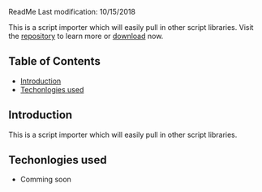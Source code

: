 
ReadMe Last modification: 10/15/2018

This is a script importer which will easily pull in other script libraries. Visit the [repository](https://github.com/tmpworldwide/custom-imports) to learn more or [download](https://github.com/tmpworldwide/custom-imports/archive/gh-pages.zip) now.

## Table of Contents

* [Introduction](#introduction)
* [Techonlogies used](#techonlogies-used)


## Introduction

This is a script importer which will easily pull in other script libraries.

## Techonlogies used

* Comming soon

